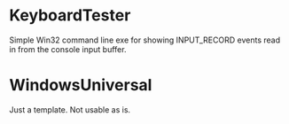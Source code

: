 # KeyboardTester
Simple Win32 command line exe for showing INPUT_RECORD events read in from the console input buffer.

# WindowsUniversal
Just a template.  Not usable as is.